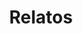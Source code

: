 ---
title: "Relatos"
permalink: /relatos/
layout: single
author_profile: false
sidebar:
  nav: "relatos"
---